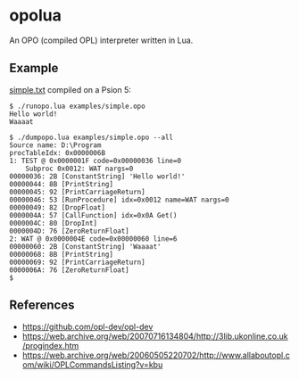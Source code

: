 # opolua

An OPO (compiled OPL) interpreter written in Lua.

## Example

[simple.txt](examples/simple.txt) compiled on a Psion 5:

```
$ ./runopo.lua examples/simple.opo 
Hello world!
Waaaat

$ ./dumpopo.lua examples/simple.opo --all
Source name: D:\Program
procTableIdx: 0x0000006B
1: TEST @ 0x0000001F code=0x00000036 line=0
    Subproc 0x0012: WAT nargs=0
00000036: 2B [ConstantString] 'Hello world!'
00000044: 8B [PrintString] 
00000045: 92 [PrintCarriageReturn] 
00000046: 53 [RunProcedure] idx=0x0012 name=WAT nargs=0
00000049: 82 [DropFloat] 
0000004A: 57 [CallFunction] idx=0x0A Get()
0000004C: 80 [DropInt] 
0000004D: 76 [ZeroReturnFloat] 
2: WAT @ 0x0000004E code=0x00000060 line=6
00000060: 2B [ConstantString] 'Waaaat'
00000068: 8B [PrintString] 
00000069: 92 [PrintCarriageReturn] 
0000006A: 76 [ZeroReturnFloat] 
$
```

## References

* https://github.com/opl-dev/opl-dev
* https://web.archive.org/web/20070716134804/http://3lib.ukonline.co.uk/progindex.htm
* https://web.archive.org/web/20060505220702/http://www.allaboutopl.com/wiki/OPLCommandsListing?v=kbu

